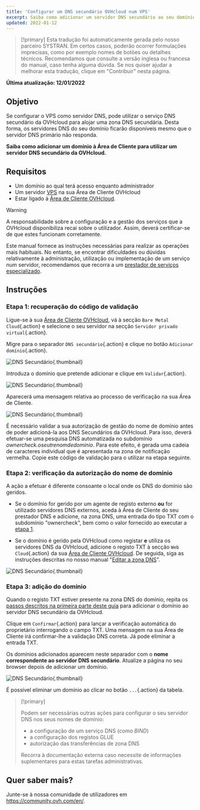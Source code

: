 ```yaml
---
title: 'Configurar um DNS secundário OVHcloud num VPS'
excerpt: Saiba como adicionar um servidor DNS secundário ao seu domínio
updated: 2022-01-12
---
```


> [!primary]
> Esta tradução foi automaticamente gerada pelo nosso parceiro SYSTRAN. Em certos casos, poderão ocorrer formulações imprecisas, como por exemplo nomes de botões ou detalhes técnicos. Recomendamos que consulte a versão inglesa ou francesa do manual, caso tenha alguma dúvida. Se nos quiser ajudar a melhorar esta tradução, clique em "Contribuir" nesta página.
>

**Última atualização: 12/01/2022**

## Objetivo

Se configurar o VPS como servidor DNS, pode utilizar o serviço DNS secundário da OVHcloud para alojar uma zona DNS secundária. Desta forma, os servidores DNS do seu domínio ficarão disponíveis mesmo que o servidor DNS primário não responda.

**Saiba como adicionar um domínio à Área de Cliente para utilizar um servidor DNS secundário da OVHcloud.**

## Requisitos

- Um domínio ao qual terá acesso enquanto administrador
- Um servidor [VPS](https://www.ovhcloud.com/pt/vps/) na sua Área de Cliente OVHcloud
- Estar ligado à [Área de Cliente OVHcloud](https://www.ovh.com/auth/?action=gotomanager&from=https://www.ovh.pt/&ovhSubsidiary=pt).

> [!warning]
> A responsabilidade sobre a configuração e a gestão dos serviços que a OVHcloud disponibiliza recai sobre o utilizador. Assim, deverá certificar-se de que estes funcionam corretamente.
>
> Este manual fornece as instruções necessárias para realizar as operações mais habituais. No entanto, se encontrar dificuldades ou dúvidas relativamente à administração, utilização ou implementação de um serviço num servidor, recomendamos que recorra a um [prestador de serviços especializado](https://partner.ovhcloud.com/pt/directory/).
>

## Instruções

### Etapa 1: recuperação do código de validação <a name="retrievecode"></a>

Ligue-se à sua [Área de Cliente OVHcloud](https://www.ovh.com/auth/?action=gotomanager&from=https://www.ovh.pt/&ovhSubsidiary=pt), vá à secção `Bare Metal Cloud`{.action} e selecione o seu servidor na secção `Servidor privado virtual`{.action}.

Migre para o separador `DNS secundário`{.action} e clique no botão `Adicionar domínio`{.action}.

![DNS Secundário](images/sec-01.png){.thumbnail}

Introduza o domínio que pretende adicionar e clique em `Validar`{.action}.

![DNS Secundário](images/sec-02.png){.thumbnail}

Aparecerá uma mensagem relativa ao processo de verificação na sua Área de Cliente.

![DNS Secundário](images/sec-03.png){.thumbnail}

É necessário validar a sua autorização de gestão do nome de domínio antes de poder adicioná-la aos DNS Secundários da OVHcloud. Para isso, deverá efetuar-se uma pesquisa DNS automatizada no subdomínio *ownercheck.oseutrenomdedominio*. Para este efeito, é gerada uma cadeia de caracteres individual que é apresentada na zona de notificação vermelha. Copie este código de validação para o utilizar na etapa seguinte.

### Etapa 2: verificação da autorização do nome de domínio <a name="verifyingdomain"></a>

A ação a efetuar é diferente consoante o local onde os DNS do domínio são geridos.

- Se o domínio for gerido por um agente de registo externo **ou** for utilizado servidores DNS externos, aceda à Área de Cliente do seu prestador DNS e adicione, na zona DNS, uma entrada do tipo TXT com o subdomínio "ownercheck", bem como o valor fornecido ao executar a [etapa 1](#retrievecode).

- Se o domínio é gerido pela OVHcloud como registar **e** utiliza os servidores DNS da OVHcloud, adicione o registo TXT à secção `Web Cloud`{.action} da sua [Área de Cliente OVHcloud](https://www.ovh.com/auth/?action=gotomanager&from=https://www.ovh.pt/&ovhSubsidiary=pt). De seguida, siga as instruções descritas no nosso manual "[Editar a zona DNS](/pages/web/domains/dns_zone_edit)".

![DNS Secundário](images/sec-04.png){.thumbnail}

### Etapa 3: adição do domínio

Quando o registo TXT estiver presente na zona DNS do domínio, repita os [passos descritos na primeira parte deste guia](#retrievecode) para adicionar o domínio ao servidor DNS secundário da OVHcloud.

Clique em `Confirmar`{.action} para lançar a verificação automática do proprietário interrogando o campo TXT. Uma mensagem na sua Área de Cliente irá confirmar-lhe a validação DNS correta. Já pode eliminar a entrada TXT.

Os domínios adicionados aparecem neste separador com o **nome correspondente ao servidor DNS secundário**. Atualize a página no seu browser depois de adicionar um domínio.

![DNS Secundário](images/sec-05.png){.thumbnail}

É possível eliminar um domínio ao clicar no botão `...`{.action} da tabela.

> [!primary]
>
> Podem ser necessárias outras ações para configurar o seu servidor DNS nos seus nomes de domínio:
>
> - a configuração de um serviço DNS (como *BIND*)
> - a configuração dos registos GLUE
> - autorização das transferências de zona DNS
>
> Recorra à documentação externa caso necessite de informações suplementares para estas tarefas administrativas.

## Quer saber mais?

Junte-se à nossa comunidade de utilizadores em <https://community.ovh.com/en/>.
